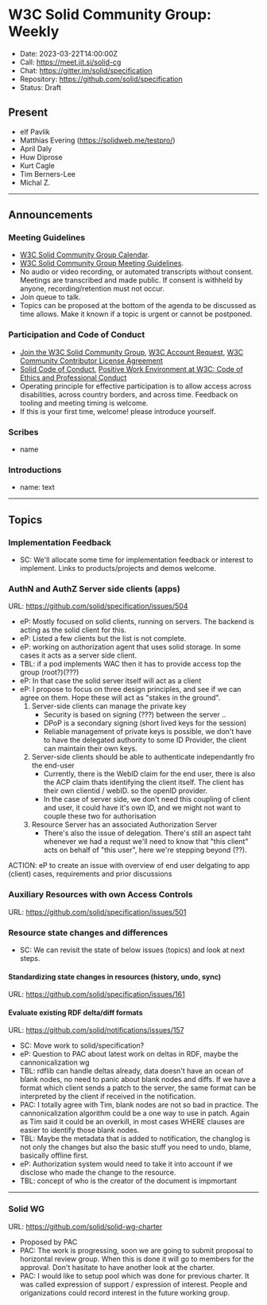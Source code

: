 # W3C Solid Community Group: Weekly

* Date: 2023-03-22T14:00:00Z
* Call: https://meet.jit.si/solid-cg
* Chat: https://gitter.im/solid/specification
* Repository: https://github.com/solid/specification
* Status: Draft

## Present
* elf Pavlik
* Matthias Evering (https://solidweb.me/testpro/)
* April Daly
* Huw Diprose
* Kurt Cagle
* Tim Berners-Lee
* Michal Z.

---

## Announcements

### Meeting Guidelines
* [W3C Solid Community Group Calendar](https://www.w3.org/groups/cg/solid/calendar).
* [W3C Solid Community Group Meeting Guidelines](https://github.com/solid/specification/blob/main/meetings/README.md).
* No audio or video recording, or automated transcripts without consent. Meetings are transcribed and made public. If consent is withheld by anyone, recording/retention must not occur.
* Join queue to talk.
* Topics can be proposed at the bottom of the agenda to be discussed as time allows. Make it known if a topic is urgent or cannot be postponed.


### Participation and Code of Conduct
* [Join the W3C Solid Community Group](https://www.w3.org/community/solid/join), [W3C Account Request](http://www.w3.org/accounts/request), [W3C Community Contributor License Agreement]( )
* [Solid Code of Conduct](https://github.com/solid/process/blob/main/code-of-conduct.md), [Positive Work Environment at W3C: Code of Ethics and Professional Conduct](https://www.w3.org/Consortium/cepc/)
* Operating principle for effective participation is to allow access across disabilities, across country borders, and across time. Feedback on tooling and meeting timing is welcome.
* If this is your first time, welcome! please introduce yourself.


### Scribes
* name

### Introductions
* name: text

---


## Topics

### Implementation Feedback
* SC: We'll allocate some time for implementation feedback or interest to implement. Links to products/projects and demos welcome.


### AuthN and AuthZ Server side clients (apps)
URL: https://github.com/solid/specification/issues/504

* eP: Mostly focused on solid clients, running on servers. The backend is acting as the solid client for this.
* eP: Listed a few clients but the list is not complete. 
* eP: working on authorization agent that uses solid storage. In some cases it acts as a server side client.
* TBL: if a pod implements WAC then it has to provide access top the group (root?)(???)
* eP: In that case the solid server itself will act as a client
* eP: I propose to focus on three design principles, and see if we can agree on them. Hope these will act as "stakes in the ground".
    1. Server-side clients can manage the private key
        * Security is based on signing (???) between the server ..
        * DPoP is a secondary signing (short lived keys for the session)
        * Reliable management of private keys is possible, we don't have to have the delegated authority to some ID Provider, the client can maintain their own keys.
    2. Server-side clients should be able to authenticate independantly fro the end-user
        * Currently, there is the WebID claim for the end user, there is also the ACP claim thats identifying the client itself. The client has their own clientid / webID. so the openID provider.
        * In the case of server side, we don't need this coupling of client and user, it could have it's own ID, and we might not want to couple these two for authorisation
    3. Resource Server has an associated Authorization Server
         * There's also the issue of delegation. There's still an aspect taht whenever we had a requst we'll need to know that "this client" acts on behalf of "this user", here we're stepping beyond (??).

ACTION: eP to create an issue with overview of end user delgating to app (client) cases, requirements and prior discussions

### Auxiliary Resources with own Access Controls
URL: https://github.com/solid/specification/issues/501



### Resource state changes and differences
* SC: We can revisit the state of below issues (topics) and look at next steps.

#### Standardizing state changes in resources (history, undo, sync)
URL: https://github.com/solid/specification/issues/161

#### Evaluate existing RDF delta/diff formats
URL: https://github.com/solid/notifications/issues/157

* SC: Move work to solid/specification?
* eP: Question to PAC about latest work on deltas in RDF, maybe the cannonicalization wg
* TBL: rdflib can handle deltas already, data doesn't have an ocean of blank nodes, no need to panic about blank nodes and diffs. If we have a format which client sends a patch to the server, the same format can be interpreted by the client if received in the notification.
* PAC: I totally agree with Tim, blank nodes are not so bad in practice. The cannonicalization algorithm could be a one way to use in patch. Again as Tim said it could be an overkill, in most cases WHERE clauses are easier to identify those blank nodes.
* TBL: Maybe the metadata that is added to notification, the changlog is not only the changes but also the basic stuff you need to undo, blame, basically offline first.
* eP: Authorization system would need to take it into account if we disclose who made the change to the resource.
* TBL: concept of who is the creator of the document is impmortant

---

### Solid WG
URL: https://github.com/solid/solid-wg-charter

* Proposed by PAC
* PAC: The work is progressing, soon we are going to submit proposal to horizontal review group. When this is done it will go to members for the approval. Don't hasitate to have another look at the charter.
* PAC: I would like to setup pool which was done for previous charter. It was called expression of support / expression of interest. People and origanizations could record interest in the future working group.

